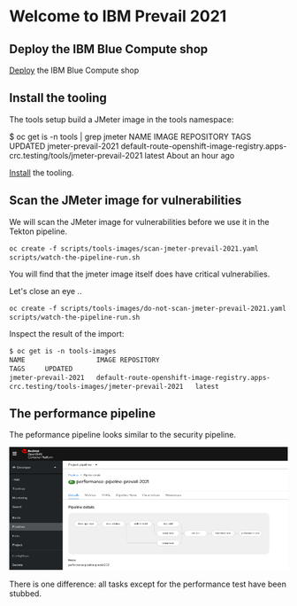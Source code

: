 # Welcome to IBM Prevail 2021

## Deploy the IBM Blue Compute shop

[Deploy](../functionality/DEPLOY-FULL-BC.MD) the IBM Blue Compute shop 

## Install the tooling

The tools setup build a JMeter image in the tools namespace:

$ oc get is -n tools | grep jmeter
NAME                  IMAGE REPOSITORY                                                                    TAGS     UPDATED
jmeter-prevail-2021   default-route-openshift-image-registry.apps-crc.testing/tools/jmeter-prevail-2021   latest   About an hour ago


[Install](../nuts-and-bolts/MINI-SETUP.MD) the tooling.

## Scan the JMeter image for vulnerabilities

We will scan the JMeter image for vulnerabilities before we use it in the Tekton pipeline. 

    oc create -f scripts/tools-images/scan-jmeter-prevail-2021.yaml 
    scripts/watch-the-pipeline-run.sh

You will find that the jmeter image itself does have critical vulnerabilies. 

Let's close an eye ..

    oc create -f scripts/tools-images/do-not-scan-jmeter-prevail-2021.yaml
    scripts/watch-the-pipeline-run.sh    

Inspect the result of the import:

    $ oc get is -n tools-images
    NAME                  IMAGE REPOSITORY                                                                           TAGS     UPDATED
    jmeter-prevail-2021   default-route-openshift-image-registry.apps-crc.testing/tools-images/jmeter-prevail-2021   latest   

## The performance pipeline

The peformance pipeline looks similar to the security pipeline. 

![Fail](../../images/performance-pipeline.png?raw=true "Title")

There is one difference: all tasks except for the performance test have been stubbed.


